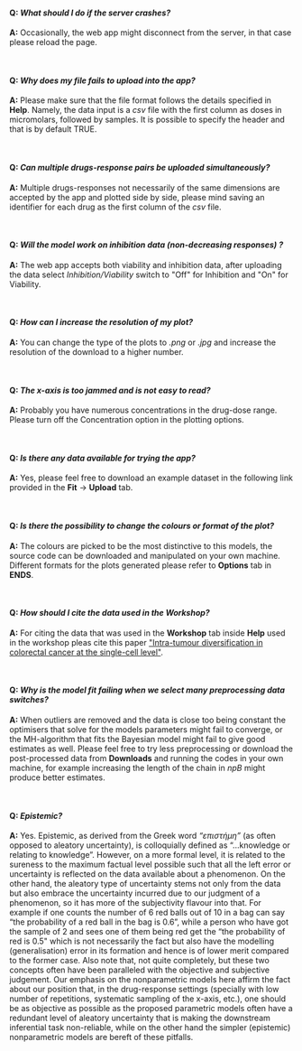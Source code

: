 #### Q: *What should I do if the server crashes?*

**A:** Occasionally, the web app might disconnect from the server, in that case please reload the page.

<br/>

#### Q: *Why does my file fails to upload into the app?*

**A:** Please make sure that the file format follows the details specified in **Help**. Namely, the data input is a *csv* file with the first column as doses in micromolars​, followed by samples. It is possible to specify the header and that is by default TRUE.

<br/>

#### Q: *Can multiple drugs-response pairs be uploaded simultaneously?*

**A:** Multiple drugs-responses not necessarily of the same dimensions are accepted by the app and plotted side by side, please mind saving an identifier for each drug as the first column of the *csv* file.

<br/>

#### Q: *Will the model work on inhibition data (non-decreasing responses) ?*

**A:** The web app accepts both viability and inhibition data, after uploading the data select *Inhibition/Viability* switch to "Off" for Inhibition and "On" for Viability. 

<br/>

#### Q: *How can I increase the resolution of my plot?*

**A:** You can change the type of the plots to *.png* or *.jpg* and increase the resolution of the download to a higher number.

<br/>

#### Q: *The x-axis is too jammed and is not easy to read?*

**A:** Probably you have numerous concentrations in the drug-dose range. Please turn off the Concentration option in the plotting options. 

<br/>

#### Q: *Is there any data available for trying the app?*

**A:** Yes, please feel free to download an example dataset in the following link provided in the **Fit**  &#8594; **Upload** tab.

<br/>

#### Q: *Is there the possibility to change the colours or format of the plot?*

**A:** The colours are picked to be the most distinctive to this models, the source code can be downloaded and manipulated on your own machine. Different formats for the plots generated please refer to **Options** tab in **ENDS**.

<br/>

#### Q: *How should I cite the data used in the Workshop?*

**A:** For citing the data that was used in the **Workshop** tab inside **Help**  used in the workshop pleas cite this paper ["Intra-tumour diversification in colorectal cancer at the single-cell level"](https://www.nature.com/articles/s41586-018-0024-3).

<br/>

#### Q: *Why is the model fit failing when we select many preprocessing data switches?*

**A:** When outliers are removed and the data is close too being constant the optimisers that solve for the models parameters might fail to converge, or the MH-algorithm that fits the Bayesian model might fail to give good estimates as well. Please feel free to try less preprocessing or download the post-processed data from **Downloads** and running the codes in your own machine, for example increasing the length of the chain in *npB* might produce better estimates. 

<br/>

#### Q: *Epistemic?*

**A:** Yes. Epistemic, as derived from the Greek word *“επιστήμη”* (as often opposed to aleatory uncertainty), is colloquially defined as “…knowledge or relating to knowledge”. However, on a more formal level, it is related to the sureness to the maximum factual level possible such that all the left error or uncertainty is reflected on the data available about a phenomenon. On the other hand, the aleatory type of uncertainty stems not only from the data but also embrace the uncertainty incurred due to our judgment of a phenomenon, so it has more of the subjectivity flavour into that. For example if one counts the number of 6 red balls out of 10 in a bag can say “the probability of a red ball in the bag is 0.6”, while a person who have got the sample of 2 and sees one of them being red get the “the probability of red is 0.5" which is not necessarily the fact but also have the modelling (generalisation) error in its formation and hence is of lower merit compared to the former case. Also note that, not quite completely, but these two concepts often have been paralleled with the objective and subjective judgement. Our emphasis on the nonparametric models here affirm the fact about our position that, in the drug-response settings (specially with low number of repetitions, systematic sampling of the x-axis, etc.), one should be as objective as possible as the proposed parametric models often have a redundant level of aleatory uncertainty that is making the downstream inferential task non-reliable, while on the other hand the simpler (epistemic) nonparametric models are bereft of these pitfalls.

<br/>
